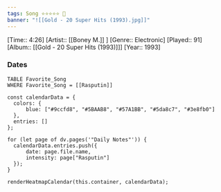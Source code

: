 ```yaml
---
tags: Song ⭐⭐⭐⭐⭐ 💛
banner: "![[Gold - 20 Super Hits (1993).jpg]]"
---
```

[Time:: 4:26]
[Artist:: [[Boney M.]] ]
[Genre:: Electronic]
[Played:: 91]
[Album:: [[Gold - 20 Super Hits (1993)]]]
[Year:: 1993]
### Dates
````dataview
TABLE Favorite_Song
WHERE Favorite_Song = [[Rasputin]]
````

  ```dataviewjs
const calendarData = { 
	colors: { 
		blue: ["#9ccfd8", "#5BAAB8", "#57A1BB", "#5da8c7", "#3e8fb0"] 
	}, 
	entries: [] 
}; 

for (let page of dv.pages('"Daily Notes"')) { 
	calendarData.entries.push({ 
		date: page.file.name, 
		intensity: page["Rasputin"]
	}); 
} 

renderHeatmapCalendar(this.container, calendarData);
```
